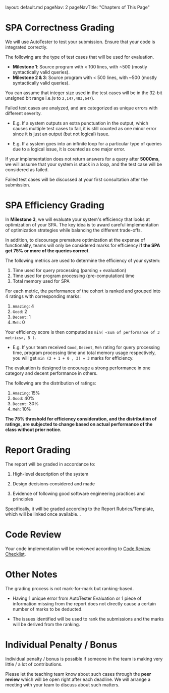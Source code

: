<br>

<frontmatter>
  layout: default.md
  pageNav: 2
  pageNavTitle: "Chapters of This Page"
</frontmatter>

[](#spa-correctness-grading)SPA Correctness Grading
===================================================

We will use AutoTester to test your submission. Ensure that your code is integrated correctly.

The following are the type of test cases that will be used for evaluation.

*   **Milestone 1**: Source program with < 100 lines, with ~500 (mostly syntactically valid queries).
*   **Milestone 2 & 3**: Source program with < 500 lines, with ~500 (mostly syntactically valid queries).

You can assume that integer size used in the test cases will be in the 32-bit unsigned bit range i.e.(`0` to `2,147,483,647`).

Failed test cases are analyzed, and are categorized as unique errors with different severity.

*   E.g. If a system outputs an extra punctuation in the output, which causes multiple test cases to fail, it is still counted as one minor error since it is just an output (but not logical) issue.
    
*   E.g. If a system goes into an infinite loop for a particular type of queries due to a logical issue, it is counted as one major error.
    

If your implementation does not return answers for a query after **5000ms**, we will assume that your system is stuck in a loop, and the test case will be considered as failed.

Failed test cases will be discussed at your first consultation after the submission.

[](#spa-efficiency-grading)SPA Efficiency Grading
=================================================

In **Milestone 3**, we will evaluate your system's efficiency that looks at optimization of your SPA. The key idea is to award careful implementation of optimization strategies while balancing the different trade-offs.

In addition, to discourage premature optimization at the expense of functionality, teams will only be considered marks for efficiency **if the SPA get 75% or more of the queries correct**.

The following metrics are used to determine the efficiency of your system:

1.  Time used for query processing (parsing + evaluation)
2.  Time used for program processing (pre-computation) time
3.  Total memory used for SPA

For each metric, the performance of the cohort is ranked and grouped into 4 ratings with corresponding marks:

1.  `Amazing`: 4
2.  `Good`: 2
3.  `Decent`: 1
4.  `Meh`: 0

Your efficiency score is then computed as `min( <sum of performance of 3 metrics>, 5 )`.

*   E.g. If your team received `Good`, `Decent`, `Meh` rating for query processing time, program processing time and total memory usage respectively, you will get `min (2 + 1 + 0 , 3) = 3` marks for efficiency.

The evaluation is designed to encourage a strong performance in one category and decent performance in others.

The following are the distribution of ratings:

1.  `Amazing`: 15%
2.  `Good`: 40%
3.  `Decent`: 30%
4.  `Meh`: 10%

**The 75% threshold for efficiency consideration, and the distribution of ratings, are subjected to change based on actual performance of the class without prior notice.**

[](#report-grading)Report Grading
=================================

The report will be graded in accordance to:

1.  High-level description of the system
    
2.  Design decisions considered and made
    
3.  Evidence of following good software engineering practices and principles
    

Specifically, it will be graded according to the Report Rubrics/Template, which will be linked once available. .

[](#code-review)Code Review
===========================

Your code implementation will be reviewed according to [Code Review Checklist](../../code-review-rubrics/Code-Review-Checklist.pdf).

[](#other-notes)Other Notes
===========================

The grading process is not mark-for-mark but ranking-based.

*   Having 1 unique error from AutoTester Evaluation or 1 piece of information missing from the report does not directly cause a certain number of marks to be deducted.
    
*   The issues identified will be used to rank the submissions and the marks will be derived from the ranking.
    

[](#individual-penalty--bonus)Individual Penalty / Bonus
========================================================

Individual penalty / bonus is possible if someone in the team is making very little / a lot of contributions.

Please let the teaching team know about such cases through the **peer review** which will be open right after each deadline. We will arrange a meeting with your team to discuss about such matters.